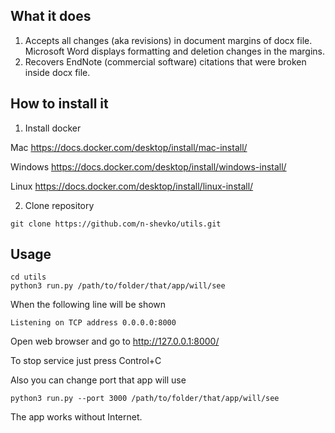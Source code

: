 ## What it does
1. Accepts all changes (aka revisions) in document margins of docx file.
   Microsoft Word displays formatting and deletion changes in the margins. 
3. Recovers EndNote (commercial software) citations that were broken inside docx file.

## How to install it
1. Install docker

  Mac https://docs.docker.com/desktop/install/mac-install/

  Windows https://docs.docker.com/desktop/install/windows-install/

  Linux https://docs.docker.com/desktop/install/linux-install/

2. Clone repository
```
git clone https://github.com/n-shevko/utils.git
```

## Usage
```
cd utils
python3 run.py /path/to/folder/that/app/will/see
```
When the following line will be shown
```
Listening on TCP address 0.0.0.0:8000
```
Open web browser and go to http://127.0.0.1:8000/

To stop service just press Control+C

Also you can change port that app will use
```
python3 run.py --port 3000 /path/to/folder/that/app/will/see
```
The app works without Internet.
